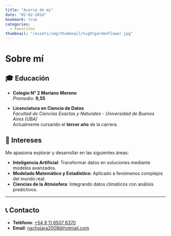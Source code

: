 ```yaml
---
title: "Acerca de mi"
date: "02-02-2014"
bookmark: true
categories:
  - Favoritos
thumbnail: "/assets/img/thumbnail/nightgardenflower.jpg"
---
```


# Sobre mí

## 🎓 Educación
- **Colegio N° 2 Mariano Moreno**  
  _Promedio:_ **9,55**  

- **Licenciatura en Ciencia de Datos**  
  _Facultad de Ciencias Exactas y Naturales - Universidad de Buenos Aires (UBA)_  
  Actualmente cursando el **tercer año** de la carrera.

## 🌟 Intereses
Me apasiona explorar y desarrollar en las siguientes áreas:  
- **Inteligencia Artificial**: Transformar datos en soluciones mediante modelos avanzados.  
- **Modelado Matemático y Estadístico**: Aplicado a fenómenos complejos del mundo real.  
- **Ciencias de la Atmósfera**: Integrando datos climáticos con análisis predictivos.

---

## 📞 Contacto
- **Teléfono**: [+54 9 11 6507 6370](tel:+5491165076370)  
- **Email**: [nachojara2008@hotmail.com](mailto:nachojara2008@hotmail.com)

